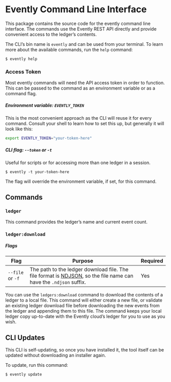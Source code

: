 Evently Command Line Interface
=================

This package contains the source code for the evently command line interface. The commands use the Evently REST API directly and provide convenient access to the ledger’s contents.

The CLI’s bin name is `evently` and can be used from your terminal. To learn more about the available commands, run the `help` command:

```shell
$ evently help
```

### Access Token

Most evently commands will need the API access token in order to function. This can be passed to the command as an environment variable or as a command flag.

##### Environment variable: `EVENTLY_TOKEN`

This is the most convenient approach as the CLI will reuse it for every command. Consult your shell to learn how to set this up, but generally it will look like this:

```sh
export EVENTLY_TOKEN="your-token-here"
```

##### CLI flag: `--token` or `-t`

Useful for scripts or for accessing more than one ledger in a session.

`$ evently -t your-token-here`

The flag will override the environment variable, if set, for this command.

## Commands

### `ledger`

This command provides the ledger’s name and current event count. 

### `ledger:download`

##### Flags

| Flag             | Purpose                                                      | Required |
| ---------------- | ------------------------------------------------------------ | -------- |
| `--file` or `-f` | The path to the ledger download file. The file format is [NDJSON](http://ndjson.org), so the file name can have the `.ndjson` suffix. | Yes      |

You can use the `ledgers:download` command to download the contents of a ledger to a local file. This command will either create a new file, or validate an existing ledger download file before downloading the new events from the ledger and appending them to this file. The command keeps your local ledger copy up-to-date with the Evently cloud’s ledger for you to use as you wish. 

## CLI Updates

This CLI is self-updating, so once you have installed it, the tool itself can be updated without downloading an installer again.

To update, run this command:

`$ evently update`
